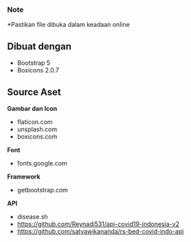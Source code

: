 ### Note

\*Pastikan file dibuka dalam keadaan online

## Dibuat dengan

- Bootstrap 5
- Boxicons 2.0.7

## Source Aset

**Gambar dan Icon**

- flaticon.com
- unsplash.com
- boxicons.com

**Font**

- fonts.google.com

**Framework**

- getbootstrap.com

**API**

- disease.sh
- https://github.com/Reynadi531/api-covid19-indonesia-v2
- https://github.com/satyawikananda/rs-bed-covid-indo-api

